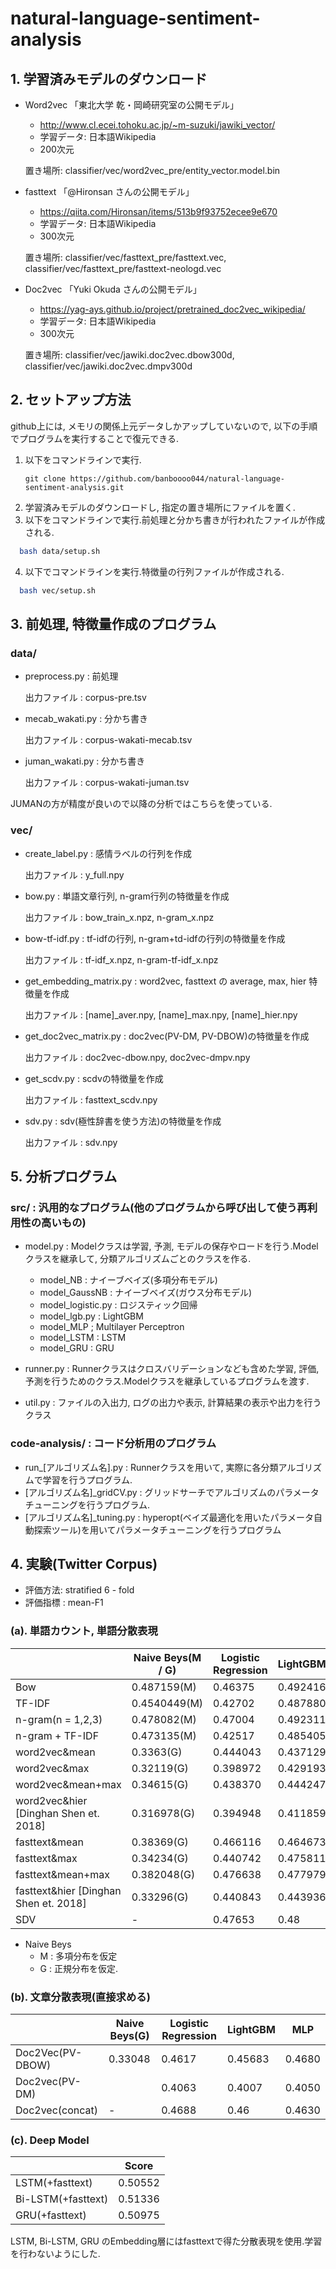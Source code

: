# natural-language-sentiment-analysis

## 1. 学習済みモデルのダウンロード
* Word2vec
「東北大学 乾・岡崎研究室の公開モデル」
  - http://www.cl.ecei.tohoku.ac.jp/~m-suzuki/jawiki_vector/
  - 学習データ: 日本語Wikipedia
  - 200次元

  置き場所: classifier/vec/word2vec_pre/entity_vector.model.bin

* fasttext
「@Hironsan さんの公開モデル」
  - https://qiita.com/Hironsan/items/513b9f93752ecee9e670
  - 学習データ: 日本語Wikipedia
  - 300次元
  
  置き場所: classifier/vec/fasttext_pre/fasttext.vec, classifier/vec/fasttext_pre/fasttext-neologd.vec

* Doc2vec
「Yuki Okuda さんの公開モデル」
  - https://yag-ays.github.io/project/pretrained_doc2vec_wikipedia/
  - 学習データ: 日本語Wikipedia
  - 300次元

  置き場所: classifier/vec/jawiki.doc2vec.dbow300d, classifier/vec/jawiki.doc2vec.dmpv300d

## 2. セットアップ方法
github上には, メモリの関係上元データしかアップしていないので, 以下の手順でプログラムを実行することで復元できる.

1. 以下をコマンドラインで実行.
   ```
   git clone https://github.com/banboooo044/natural-language-sentiment-analysis.git
   ```
2. 学習済みモデルのダウンロードし, 指定の置き場所にファイルを置く.
3. 以下をコマンドラインで実行.前処理と分かち書きが行われたファイルが作成される.
  ```bash
    bash data/setup.sh
  ```
  
4. 以下でコマンドラインを実行.特徴量の行列ファイルが作成される.
  ```bash
    bash vec/setup.sh
  ```

## 3. 前処理, 特徴量作成のプログラム

### data/

* preprocess.py : 前処理

  出力ファイル : corpus-pre.tsv

* mecab_wakati.py : 分かち書き

  出力ファイル : corpus-wakati-mecab.tsv

* juman_wakati.py : 分かち書き

  出力ファイル : corpus-wakati-juman.tsv

JUMANの方が精度が良いので以降の分析ではこちらを使っている.

### vec/

* create_label.py : 感情ラベルの行列を作成
  
  出力ファイル : y_full.npy
* bow.py : 単語文章行列, n-gram行列の特徴量を作成

  出力ファイル : bow_train_x.npz, n-gram_x.npz

* bow-tf-idf.py : tf-idfの行列, n-gram+td-idfの行列の特徴量を作成

  出力ファイル : tf-idf_x.npz, n-gram-tf-idf_x.npz

* get_embedding_matrix.py : word2vec, fasttext の average, max, hier 特徴量を作成

  出力ファイル : [name]_aver.npy, [name]_max.npy, [name]_hier.npy

* get_doc2vec_matrix.py : doc2vec(PV-DM, PV-DBOW)の特徴量を作成

  出力ファイル : doc2vec-dbow.npy, doc2vec-dmpv.npy

* get_scdv.py : scdvの特徴量を作成

  出力ファイル : fasttext_scdv.npy

* sdv.py : sdv(極性辞書を使う方法)の特徴量を作成

  出力ファイル : sdv.npy

## 5. 分析プログラム

### src/ : 汎用的なプログラム(他のプログラムから呼び出して使う再利用性の高いもの)

* model.py : Modelクラスは学習, 予測, モデルの保存やロードを行う.Modelクラスを継承して, 分類アルゴリズムごとのクラスを作る.
  * model_NB : ナイーブベイズ(多項分布モデル)
  * model_GaussNB : ナイーブベイズ(ガウス分布モデル)
  * model_logistic.py : ロジスティック回帰
  * model_lgb.py : LightGBM
  * model_MLP ; Multilayer Perceptron
  * model_LSTM : LSTM
  * model_GRU : GRU
  
* runner.py : Runnerクラスはクロスバリデーションなども含めた学習, 評価, 予測を行うためのクラス.Modelクラスを継承しているプログラムを渡す.
* util.py : ファイルの入出力, ログの出力や表示, 計算結果の表示や出力を行うクラス

### code-analysis/ : コード分析用のプログラム

* run_[アルゴリズム名].py : Runnerクラスを用いて, 実際に各分類アルゴリズムで学習を行うプログラム.
* [アルゴリズム名]_gridCV.py : グリッドサーチでアルゴリズムのパラメータチューニングを行うプログラム.
* [アルゴリズム名]_tuning.py : hyperopt(ベイズ最適化を用いたパラメータ自動探索ツール)を用いてパラメータチューニングを行うプログラム

## 4. 実験(Twitter Corpus)

* 評価方法: stratified 6 - fold
* 評価指標 : mean-F1

### (a). 単語カウント, 単語分散表現
| | Naive Beys(M / G) | Logistic Regression | LightGBM | MLP |
|-| ----------------- | --------------------| -------- | --- |
|Bow| 0.487159(M) | 0.46375 | 0.492416 | 0.4592 |
|TF-IDF | 0.4540449(M) | 0.42702| 0.487880 | 0.45828 |
|n-gram(n = 1,2,3) | 0.478082(M) | 0.47004| 0.492311 | - |
|n-gram + TF-IDF | 0.473135(M) | 0.42517| 0.485405 | - |
|word2vec&mean | 0.3363(G) | 0.444043 |0.437129 | 0.4535 |
|word2vec&max | 0.32119(G) | 0.398972 | 0.429193| 0.4062 |
|word2vec&mean+max | 0.34615(G) | 0.438370 | 0.444247 | 0.4510 |
|word2vec&hier [Dinghan Shen et. 2018] | 0.316978(G) | 0.394948 | 0.411859 | 0.40671 |
|fasttext&mean | 0.38369(G) | 0.466116 |  0.464673 | 0.49098 |
|fasttext&max | 0.34234(G) | 0.440742 | 0.475811 | 0.45127 |
|fasttext&mean+max | 0.382048(G) | 0.476638 | 0.477979 | 0.49097 |
|fasttext&hier [Dinghan Shen et. 2018]| 0.33296(G) | 0.440843 | 0.443936 | 0.4556 |
|SDV | - | 0.47653 | 0.48 | 0.48 | 

* Naive Beys 
    * M : 多項分布を仮定
    * G : 正規分布を仮定.

### (b). 文章分散表現(直接求める)

| | Naive Beys(G) | Logistic Regression | LightGBM | MLP |
| ---- | --- | --- | --- | --- |
|Doc2Vec(PV-DBOW) | 0.33048 | 0.4617 | 0.45683 | 0.4680 |
|Doc2vec(PV-DM)   | | 0.4063 | 0.4007 | 0.4050 |
|Doc2vec(concat) | - | 0.4688 | 0.46 | 0.4630 |

### (c). Deep Model

| | Score |
|---- | --- |
| LSTM(+fasttext) | 0.50552 |
| Bi-LSTM(+fasttext) | 0.51336 |
| GRU(+fasttext) | 0.50975 |


LSTM, Bi-LSTM, GRU のEmbedding層にはfasttextで得た分散表現を使用.学習を行わないようにした.

